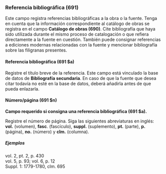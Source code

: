 ### Referencia bibliográfica (691)

Este campo registra referencias bibliográficas a la obra o la fuente. Tenga en cuenta que la información correspondiente al catálogo de obras se registra en el campo **Catálogo de obras (690)**. Cite bibliografía que haya sido utilizada durante el mismo proceso de catalogación o que refiera directamente a la fuente en cuestión. También puede consignar referencias a ediciones modernas relacionadas con la fuente y mencionar bibliografía sobre las filigranas presentes.

#### Referencia bibliográfica (691 $a)

Registre el título breve de la referencia. Este campo está vinculado la base de datos de **Bibliografía secundaria**. En caso de que la fuente que desea citar todavía no esté en la base de datos, deberá añadirla antes de que pueda enlazarla.

#### Número/página (691 $n)

**Campo requerido si consigna una referencia bibliográfica (691 $a).**

Registre el número de página. Siga las siguientes abreviaturas en inglés: **vol.** (volumen), **fasc**. (fascículo), **suppl.** (suplemento), **pt.** (parte), **p.** (página), **no.** (número) y **clm.** (columna).

##### Ejemplos  
vol. 2, pt. 2, p. 430  
vol. 5, p. 93; vol. 6, p. 12  
Suppl. 1: 1779-1780, clm. 695